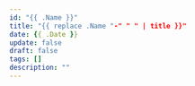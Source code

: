 ```yaml
---
id: "{{ .Name }}"
title: "{{ replace .Name "-" " " | title }}"
date: {{ .Date }}
update: false
draft: false
tags: []
description: ""
---
```

